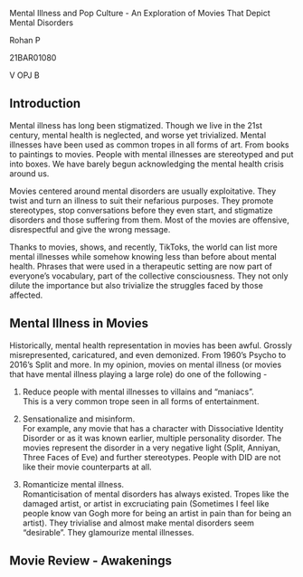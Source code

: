 Mental Illness and Pop Culture - An Exploration of Movies That Depict Mental Disorders

  

Rohan P

21BAR01080

V OPJ B

  
  
  

## Introduction

Mental illness has long been stigmatized. Though we live in the 21st century, mental health is neglected, and worse yet trivialized. Mental illnesses have been used as common tropes in all forms of art. From books to paintings to movies. People with mental illnesses are stereotyped and put into boxes. We have barely begun acknowledging the mental health crisis around us. 

  

Movies centered around mental disorders are usually exploitative. They twist and turn an illness to suit their nefarious purposes. They promote stereotypes, stop conversations before they even start, and stigmatize disorders and those suffering from them. Most of the movies are offensive, disrespectful and give the wrong message.

  

Thanks to movies, shows, and recently, TikToks, the world can list more mental illnesses while somehow knowing less than before about mental health. Phrases that were used in a therapeutic setting are now part of everyone’s vocabulary, part of the collective consciousness. They not only dilute the importance but also trivialize the struggles faced by those affected. 

  

## Mental Illness in Movies

Historically, mental health representation in movies has been awful. Grossly misrepresented, caricatured, and even demonized. From 1960’s Psycho to 2016’s Split and more. In my opinion, movies on mental illness (or movies that have mental illness playing a large role) do one of the following -

1. Reduce people with mental illnesses to villains and “maniacs”.  
    This is a very common trope seen in all forms of entertainment. 
    
2. Sensationalize and misinform.  
    For example, any movie that has a character with Dissociative Identity Disorder or as it was known earlier, multiple personality disorder. The movies represent the disorder in a very negative light (Split, Anniyan, Three Faces of Eve) and further stereotypes. People with DID are not like their movie counterparts at all. 
    
3. Romanticize mental illness.  
    Romanticisation of mental disorders has always existed. Tropes like the damaged artist, or artist in excruciating pain (Sometimes I feel like people know van Gogh more for being an artist in pain than for being an artist). They trivialise and almost make mental disorders seem “desirable”. They glamourize mental illnesses. 
    

  

## Movie Review - Awakenings